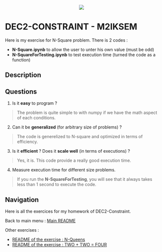 <p align="center">
  <img src="https://study-eu.s3.amazonaws.com/uploads/university/universit--paris-1-panth-on-sorbonne-479-logo.png">
</p>

# DEC2-CONSTRAINT - M2IKSEM

Here is my exercise for N-Square problem. There is 2 codes : 

- **N-Square.ipynb** to allow the user to unter his own value (must be odd)
- **N-SquareForTesting.ipynb** to test execution time (turned the code as a function)

## Description

## Questions

1. Is it **easy** to program ? 
> The problem is quite simple to with numpy if we have the math aspect of each conditions.  

2. Can it be **generalized** (for arbitrary size of problems) ? 
> The code is generelized to N-square and optimized in terms of efficiency. 
 
3. Is it **efficient** ? Does it **scale well** (in terms of executions) ? 
>  Yes, it is. This code provide a really good execution time. 

4. Measure execution time for different size problems.
> If you run the **N-SquareForTesting**, you will see that it always takes less than 1 second to execute the code. 


## Navigation 
Here is all the exercices for my homework of DEC2-Constraint.


Back to main menu : [Main README]()

Other exercises : 

- [README of the exercise : N-Queens](../N-Queens)
- [README of the exercise : TWO + TWO = FOUR](../TWO+TWO=FOUR)
